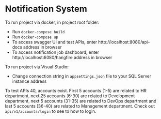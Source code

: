 # Notification System

To run project via docker, in project root folder:
* Run `docker-compose build`
* Run `docker-compose up`
* To access swagger UI and test APIs, enter http://localhost:8080/api-docs address in browser
* To access notification job dashboard, enter http://localhost:8080/hangfire address in browser

To run project via Visual Studio:
* Change connection string in `appsettings.json` file to your SQL Server instance address 

To test APIs 40, accounts exist. First 5 accounts (1-5) are related to HR department, next 25 accounts (6-30) are related to Development department, next 5 accounts (31-35) are related to DevOps department and last 5 accounts (36-40) are related to Management department. Check out `api/v1/accounts/login` to see to how to login.
